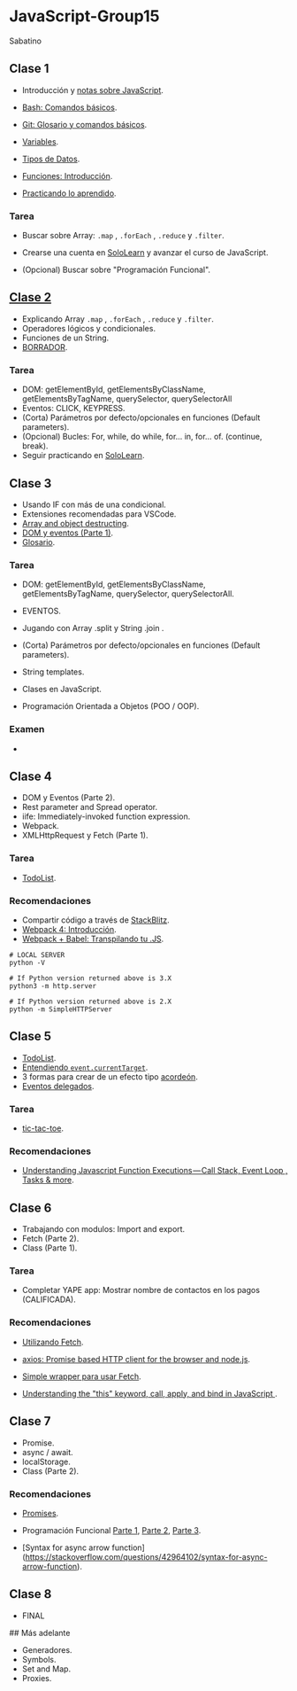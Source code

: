 # JavaScript-Group15
Sabatino

## Clase 1

- Introducción y [notas sobre JavaScript](./docs/notas-sobre-javascript.md).
- [Bash: Comandos básicos](./docs/bash.md).
- [Git: Glosario y comandos básicos](./docs/git.md).

- [Variables](./docs/js-variables.md).
- [Tipos de Datos](./docs/js-tipos-de-datos.md).
- [Funciones: Introducción](./docs/js-funciones.md).
- [Practicando lo aprendido](./docs/clase1.md).

### Tarea

- Buscar sobre Array: `.map` , `.forEach` , `.reduce` y `.filter`.

- Crearse una cuenta en [SoloLearn](https://www.sololearn.com/) y avanzar el curso de JavaScript.

- (Opcional) Buscar sobre "Programación Funcional".


## [Clase 2](./docs/clase2.md)

- Explicando Array `.map` , `.forEach` , `.reduce` y `.filter`.
- Operadores lógicos y condicionales.
- Funciones de un String.
- [BORRADOR](./docs/borrador.md).


### Tarea

- DOM: getElementById, getElementsByClassName, getElementsByTagName, querySelector, querySelectorAll
- Eventos: CLICK, KEYPRESS.
- (Corta) Parámetros por defecto/opcionales en funciones (Default parameters).
- (Opcional) Bucles: For, while, do while, for… in, for… of. (continue, break).
- Seguir practicando en [SoloLearn](https://www.sololearn.com/).


## Clase 3

- Usando IF con más de una condicional.
- Extensiones recomendadas para VSCode.
- [Array and object destructing](https://developer.mozilla.org/es/docs/Web/JavaScript/Referencia/Operadores/Destructuring_assignment).
- [DOM y eventos (Parte 1)](./docs/js-dom.md).
- [Glosario](./docs/glosario.md).


### Tarea

- DOM: getElementById, getElementsByClassName, getElementsByTagName, querySelector, querySelectorAll.
- EVENTOS.

- Jugando con Array .split y String .join .
- (Corta) Parámetros por defecto/opcionales en funciones (Default parameters).
- String templates.

- Clases en JavaScript.
- Programación Orientada a Objetos (POO / OOP).

### Examen
-


## Clase 4

- DOM y Eventos (Parte 2).
- Rest parameter and Spread operator.
- iife: Immediately-invoked function expression.
- Webpack.
- XMLHttpRequest y Fetch (Parte 1).


### Tarea

- [TodoList](http://todomvc.com/examples/vanilla-es6/).


### Recomendaciones

- Compartir código a través de [StackBlitz](https://stackblitz.com/).
- [Webpack 4: Introducción](https://medium.com/@renzocastro/webpack-4-introducci%C3%B3n-41062c8247f).
- [Webpack + Babel: Transpilando tu .JS](https://medium.com/@renzocastro/webpack-babel-transpilando-tu-js-502244a61f5b).


```
# LOCAL SERVER
python -V

# If Python version returned above is 3.X
python3 -m http.server

# If Python version returned above is 2.X
python -m SimpleHTTPServer

```

## Clase 5

- [TodoList](./clase-5/todolist/).
- [Entendiendo `event.currentTarget`](./clase-5/circles-add-remove/).
- 3 formas para crear de un efecto tipo [acordeón](./clase-5/accordion/).
- [Eventos delegados](./clase-5/todolist-delegate/).

### Tarea

- [tic-tac-toe](https://www.google.com.pe/search?q=tic-tac-toe).

### Recomendaciones

- [Understanding Javascript Function Executions — Call Stack, Event Loop , Tasks & more](https://medium.com/@gaurav.pandvia/understanding-javascript-function-executions-tasks-event-loop-call-stack-more-part-1-5683dea1f5ec).


## Clase 6

- Trabajando con modulos: Import and export.
- Fetch (Parte 2).
- Class (Parte 1).


### Tarea

- Completar YAPE app: Mostrar nombre de contactos en los pagos (CALIFICADA).


### Recomendaciones

- [Utilizando Fetch](https://developer.mozilla.org/es/docs/Web/API/Fetch_API/Utilizando_Fetch).
- [axios: Promise based HTTP client for the browser and node.js](https://github.com/axios/axios).
- [Simple wrapper para usar Fetch](https://stackoverflow.com/a/45154118).

- [Understanding the "this" keyword, call, apply, and bind in JavaScript
](https://tylermcginnis.com/this-keyword-call-apply-bind-javascript/).


## Clase 7

- Promise.
- async / await.
- localStorage.
- Class (Parte 2).


### Recomendaciones

- [Promises](https://developers.google.com/web/fundamentals/primers/promises?hl=es).

- Programación Funcional [Parte 1](https://medium.com/laboratoria-developers/introducci%C3%B3n-a-la-programaci%C3%B3n-funcional-en-javascript-parte-1-e0b1d0b2142e), [Parte 2](https://medium.com/laboratoria-developers/introducci%C3%B3n-a-la-programaci%C3%B3n-funcional-en-javascript-parte-2-funciones-puras-b99e08c2895d), [Parte 3](https://medium.com/laboratoria-developers/introducci%C3%B3n-a-la-programaci%C3%B3n-funcional-en-javascript-parte-3-composici%C3%B3n-f82ac871dcfb).

- [Syntax for async arrow function] (https://stackoverflow.com/questions/42964102/syntax-for-async-arrow-function).

## Clase 8

- FINAL


## Más adelante

- Generadores.
- Symbols.
- Set and Map.
- Proxies.


